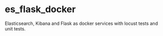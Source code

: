 # es_flask_docker
Elasticsearch, Kibana and Flask as docker services with locust tests and unit tests.
